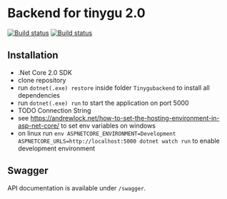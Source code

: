 # Backend for tinygu 2.0

[![Build status](https://ci.appveyor.com/api/projects/status/v49wr1smusto73j4?svg=true)](https://ci.appveyor.com/project/Larsg7/tinygu-backend) [![Build status](https://ci.appveyor.com/api/projects/status/v49wr1smusto73j4/branch/master?svg=true)](https://ci.appveyor.com/project/Larsg7/tinygu-backend/branch/master)

## Installation

* .Net Core 2.0 SDK
* clone repository
* run `dotnet(.exe) restore` inside folder `Tinygubackend` to install all dependencies
* run `dotnet(.exe) run` to start the application on port 5000
* TODO Connection String
* see https://andrewlock.net/how-to-set-the-hosting-environment-in-asp-net-core/ to set env variables on windows
* on linux run `env ASPNETCORE_ENVIRONMENT=Development ASPNETCORE_URLS=http://localhost:5000 dotnet watch run` to enable development environment

## Swagger

API documentation is available under `/swagger`.

